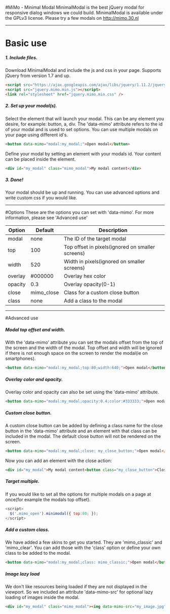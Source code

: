 #MiMo - Minimal Modal
MinimalModal is the best jQuery modal for responsive dialog windows we could build. MinimalModal is available under the GPLv3 license. Please try a few modals on http://mimo.30.nl
***
# Basic use
##### 1. Include files.
Download MinimalModal and include the js and css in your page. Supports jQuery from version 1.7 and up.
```html
<script src="https://ajax.googleapis.com/ajax/libs/jquery/1.11.2/jquery.min.js"></script>
<script src="jquery.mimo.min.js"></script>
<link rel="stylesheet" href="jquery.mimo.min.css" />
```
##### 2. Set up your modal(s).
Select the element that will launch your modal. This can be any element you desire, for example: button, a, div. The 'data-mimo' attribute refers to the id of your modal and is used to set options. You can use multiple modals on your page using different id's.
```html
<button data-mimo="modal:my_modal;">Open modal</button>
```
Define your modal by setting an element with your modals id. Your content can be placed inside the element. 
```html
<div id="my_modal" class="mimo_modal">My modal content</div>
```
##### 3. Done!
Your modal should be up and running. You can use advanced options and write custom css if you would like.
***
#Options
These are the options you can set with 'data-mimo'. For more information, please see 'Advanced use'

Option|Default|Description
---|---|---
modal|none|The ID of the target modal
top|100|Top offset in pixels(ignored on smaller screens)
width|520|Width in pixels(ignored on smaller screens)
overlay|#000000|Overlay hex color
opacity|0.3|Overlay opacity(0-1)
close|mimo_close|Class for a custom close button
class|none|Add a class to the modal
***
#Advanced use
##### Modal top offset and width.
With the 'data-mimo' attribute you can set the modals offset from the top of the screen and the width of the modal. Top offset and width will be ignored if there is not enough space on the screen to render the modal(ie on smartphones).
```html
<button data-mimo="modal:my_modal;top:80;width:640;">Open modal</button>
```
##### Overlay color and opacity.
Overlay color and opacity can also be set using the 'data-mimo' attribute.
```html
<button data-mimo="modal:my_modal;opacity:0.4;color:#333333;">Open modal</button>
```
##### Custom close button.
A custom close button can be added by defining a class name for the close button in the 'data-mimo' attribute and an element with that class can be included in the modal. The default close button will not be rendered on the screen.
```html
<button data-mimo="modal:my_modal;close: my_close_button;">Open modal</button>
```
Now you can add an element with the close action:
```html
<div id="my_modal">My modal content<button class="my_close_button">Close</button></div>
```
#####  Target multiple.
If you would like to set all the options for multiple modals on a page at once(for example the modals top offset).
```javascript
<script>
  $('.mimo_open').minimodal({ top:80; });
</script>
```
##### Add a custom class.
We have added a few skins to get you started. They are 'mimo_classic' and 'mimo_clear'. You can add those with the 'class' option or define your own class to be added to the modal. 
```html
<button data-mimo="modal:my_modal;class: mimo_classic;">Open modal</button>
```
##### Image lazy load
We don't like resources being loaded if they are not displayed in the viewport. So we included an attribute 'data-mimo-src' for optional lazy loading of images inside the modal.
```html
<div id="my_modal" class="mimo_modal"><img data-mimo-src="my_image.jpg" alt=""/>My modal content</div>
```